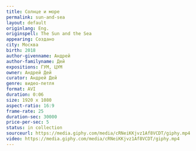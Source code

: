 ```yaml
---
title: Солнце и море
permalink: sun-and-sea
layout: default
originlang: Eng.
originspell: The Sun and the Sea
appearing: Создано
city: Москва
birth: 2018
author-givenname: Андрей
author-familyname: Дей
expositions: ГУМ, ЦУМ
owner: Андрей Дей
curator: Андрей Дей
genre: видео-петля
format: AVI
duration: 0:06
size: 1920 х 1080
aspect-ratio: 16:9
frame-rate: 25
duration-sec: 30000
price-per-sec: 5
status: in collection
sourceurl: https://media.giphy.com/media/cRNeiKKjvz1Af8VCDT/giphy.mp4
video: https://media.giphy.com/media/cRNeiKKjvz1Af8VCDT/giphy.mp4
---
```

